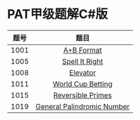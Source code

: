 # PAT甲级题解C#版

| 题号 |                             题目                             |
| :--: | :----------------------------------------------------------: |
| 1001 | [A+B Format](https://jiayaoo3o.github.io/2019/04/16/1001-A-B-Format/) |
| 1005 | [Spell It Right](https://jiayaoo3o.github.io/2019/04/16/1005-Spell-It-Right/) |
| 1008 | [Elevator](https://jiayaoo3o.github.io/2019/04/16/1008-Elevator/) |
| 1011 | [World Cup Betting](https://jiayaoo3o.github.io/2019/04/16/1011-World-Cup-Betting/) |
| 1015 | [Reversible Primes](https://jiayaoo3o.github.io/2019/04/16/1015-Reversible-Primes/) |
| 1019 | [General Palindromic Number](https://jiayaoo3o.github.io/2019/04/17/1019-General-Palindromic-Number/) |

